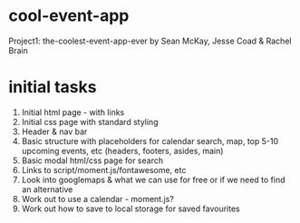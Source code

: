 # cool-event-app
Project1: the-coolest-event-app-ever by Sean McKay, Jesse Coad & Rachel Brain


# initial tasks
1. Initial html page - with links
2. Initial css page with standard styling
3. Header & nav bar
4. Basic structure with placeholders for calendar search, map, top 5-10 upcoming events, etc (headers, footers, asides, main) 
5. Basic modal html/css page for search
6. Links to script/moment.js/fontawesome, etc
7. Look into googlemaps & what we can use for free or if we need to find an alternative
8. Work out to use a calendar - moment.js?
9. Work out how to save to local storage for saved favourites

